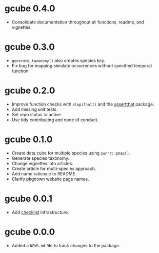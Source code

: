 # gcube 0.4.0

*	Consolidate documentation throughout all functions, readme, and vignettes.

# gcube 0.3.0

*	`generate_taxonomy()` also creates species key.
*	Fix bug for mapping simulate occurrences without specified temporal function.

# gcube 0.2.0

*	Improve function checks with `stopifnot()` and the [assertthat](https://CRAN.R-project.org/package=assertthat) package.
*	Add missing unit tests.
*	Set repo status to active.
* Use tidy contributing and code of conduct.

# gcube 0.1.0

* Create data cube for multiple species using `purrr::pmap()`.
* Generate species taxonomy.
* Change vignettes into articles.
* Create article for multi-species approach.
* Add name rationale to README.
* Clarify pkgdown website page names.

# gcube 0.0.1

* Add [checklist](https://inbo.github.io/checklist/) infrastructure.

# gcube 0.0.0

* Added a `NEWS.md` file to track changes to the package.
